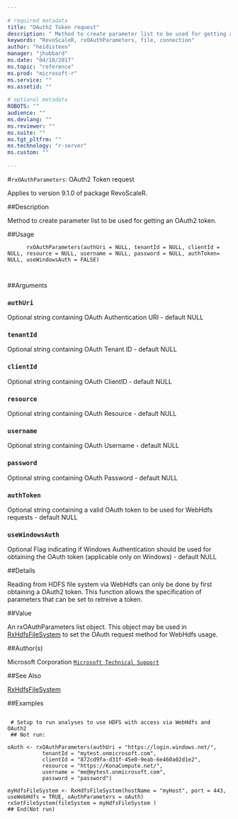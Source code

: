 ```yaml
--- 
 
# required metadata 
title: "OAuth2 Token request" 
description: " Method to create parameter list to be used for getting an OAuth2 token. " 
keywords: "RevoScaleR, rxOAuthParameters, file, connection" 
author: "heidisteen" 
manager: "jhubbard" 
ms.date: "04/18/2017" 
ms.topic: "reference" 
ms.prod: "microsoft-r" 
ms.service: "" 
ms.assetid: "" 
 
# optional metadata 
ROBOTS: "" 
audience: "" 
ms.devlang: "" 
ms.reviewer: "" 
ms.suite: "" 
ms.tgt_pltfrm: "" 
ms.technology: "r-server" 
ms.custom: "" 
 
--- 
```

 
 
 #`rxOAuthParameters`: OAuth2 Token request

 Applies to version 9.1.0 of package RevoScaleR.
 
 ##Description
 
Method to create parameter list to be used for getting an OAuth2 token.
 
 
 ##Usage

```   
      rxOAuthParameters(authUri = NULL, tenantId = NULL, clientId = NULL, resource = NULL, username = NULL, password = NULL, authToken= NULL, useWindowsAuth = FALSE)
  	
 
```
 
 ##Arguments

   
  
    
 ### `authUri`
 Optional string containing OAuth Authentication URI - default NULL  
   
    
 ### `tenantId`
 Optional string containing OAuth Tenant ID - default NULL  
  
    
 ### `clientId`
 Optional string containing OAuth ClientID - default NULL  
  
    
 ### `resource`
 Optional string containing OAuth Resource  - default NULL  
  
    
 ### `username`
 Optional string containing OAuth Username - default NULL  
  
    
 ### `password`
 Optional string containing OAuth Password - default NULL  
  
    
 ### `authToken`
 Optional string containing a valid OAuth token to be used for WebHdfs requests - default NULL  
  
    
 ### `useWindowsAuth`
 Optional Flag indicating if Windows Authentication should be used for obtaining the OAuth token (applicable only on Windows) - default NULL  
  
  
 
 
 ##Details
 
Reading from HDFS file system via WebHdfs can only be done by first obtaining a OAuth2 token. This function
allows the specification of parameters that can be set to retreive a token.
 
 
 
 ##Value
 
An rxOAuthParameters list object. This object may be used in
[RxHdfsFileSystem](../../r-reference/revoscaler/rxhdfsfilesystem.md) to set the OAuth request method for WebHdfs usage.
 
 ##Author(s)
 
Microsoft Corporation [`Microsoft Technical Support`](https://go.microsoft.com/fwlink/?LinkID=698556&clcid=0x409)

 
 
 ##See Also
 
[RxHdfsFileSystem](../../r-reference/revoscaler/rxhdfsfilesystem.md)
   
 ##Examples

 ```
   
  # Setup to run analyses to use HDFS with access via WebHdfs and OAuth2
  ## Not run:
 
oAuth <- rxOAuthParameters(authUri = "https://login.windows.net/",
            tenantId = "mytest.onmicrosoft.com",
            clientId = "872cd9fa-d31f-45e0-9eab-6e460a02d1e2", 
            resource = "https://KonaCompute.net/", 
            username = "me@mytest.onmicrosoft.com", 
            password = "password")

myHdfsFileSystem <- RxHdfsFileSystem(hostName = "myHost", port = 443, useWebHdfs = TRUE, oAuthParameters = oAuth)
rxSetFileSystem(fileSystem = myHdfsFileSystem )
 ## End(Not run) 
  
 
```
 
 
 
